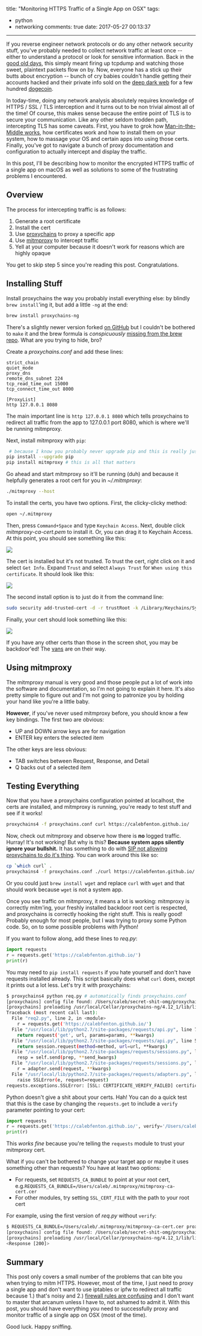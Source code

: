 title: "Monitoring HTTPS Traffic of a Single App on OSX"
tags:
  - python
  - networking
comments: true
date: 2017-05-27 00:13:37
---

If you reverse engineer network protocols or do any other network security stuff, you've probably needed to collect network traffic at least once -- either to understand a protocol or look for sensitive information. Back in the [good old days](https://en.wikipedia.org/wiki/Rosy_retrospection), this simply meant firing up tcpdump and watching those sweet, plaintext packets flow on by. Now, everyone has a stick up their butts about encryption -- bunch of cry babies couldn't handle getting their accounts hacked and their private info sold on the [deep dark web](https://www.4chan.org) for a few hundred [dogecoin](https://coinmarketcap.com/currencies/dogecoin/).

In today-time, doing any network analysis absolutely requires knowledge of HTTPS / SSL / TLS interception and it turns out to be non trivial almost all of the time! Of course, this makes sense because the entire point of TLS is to secure your communication. Like any other seldom trodden path, intercepting TLS has some caveats.  First, you have to grok how [Man-in-the-Middle works](https://security.stackexchange.com/questions/8145/does-https-prevent-man-in-the-middle-attacks-by-proxy-server), how certificates work and how to install them on your system, how to massage your OS and certain apps into using those certs. Finally, you've got to navigate a bunch of proxy documentation and configuration to actually intercept and display the traffic.

In this post, I'll be describing how to monitor the encrypted HTTPS traffic of a single app on macOS as well as solutions to some of the frustrating problems I encountered.
<!-- more -->

## Overview

The process for intercepting traffic is as follows:

1. Generate a root certificate
2. Install the cert
3. Use [proxychains](https://github.com/rofl0r/proxychains-ng) to proxy a specific app
4. Use [mitmproxy](https://mitmproxy.org/) to intercept traffic
5. Yell at your computer because it doesn't work for reasons which are highly opaque

You get to skip step 5 since you're reading this post. Congratulations.

## Installing Stuff

Install proxychains the way you probably install everything else: by blindly `brew install`'ing it, but add a little `-ng` at the end:

```bash
brew install proxychains-ng
```

There's a slightly newer version forked [on GitHub](https://github.com/haad/proxychains) but I couldn't be bothered to `make` it and the brew formula is _conspicuously_ [missing from the brew repo](https://gist.github.com/allenhuang/3792521#gistcomment-1367295). What are you trying to hide, bro?

Create a _proxychains.conf_ and add these lines:

```
strict_chain
quiet_mode
proxy_dns
remote_dns_subnet 224
tcp_read_time_out 15000
tcp_connect_time_out 8000

[ProxyList]
http 127.0.0.1 8080
```

The main important line is `http 127.0.0.1 8080` which tells proxychains to redirect all traffic from the app to 127.0.0.1 port 8080, which is where we'll be running mitmproxy.

Next, install mitmproxy with `pip`:

```bash
 # because I know you probably never upgrade pip and this is really just a test to see if you're paying attention and just copy / pasting everything
pip install --upgrade pip
pip install mitmproxy # this is all that matters
```

Go ahead and start mitmproxy so it'll be running (duh) and because it helpfully generates a root cert for you in _~/.mitmproxy_:

```bash
./mitmproxy --host
```

To install the certs, you have two options. First, the clicky-clicky method:

```bash
open ~/.mitmproxy
```

Then, press `Command+Space` and type `Keychain Access`. Next, double click _mitmproxy-ca-cert.pem_ to install it. Or, you can drag it to Keychain Access. At this point, you should see something like this:

![](/images/single-app-mitm-proxy/added_cert_untrusted.png)

The cert is installed but it's not trusted. To trust the cert, right click on it and select `Get Info`. Expand `Trust` and select `Always Trust` for `When using this certificate`. It should look like this:

![](/images/single-app-mitm-proxy/trust_info.png)

The second install option is to just do it from the command line:

```bash
sudo security add-trusted-cert -d -r trustRoot -k /Library/Keychains/System.keychain ~/.mitmproxy/mitmproxy-ca-cert.pem
```

Finally, your cert should look something like this:

![](/images/single-app-mitm-proxy/cert_installed_trusted.png)

If you have any other certs than those in the screen shot, you may be backdoor'ed! The [vans](https://cdn.arstechnica.net/wp-content/uploads/2013/11/party-van-640x215.jpg) are on their way.

## Using mitmproxy

The mitmproxy manual is very good and those people put a lot of work into the software and documentation, so I'm not going to explain it here. It's also pretty simple to figure out and I'm not going to patronize you by holding your hand like you're a little baby.

**However**, if you've never used mitmproxy before, you should know a few key bindings. The first two are obvious:

* UP and DOWN arrow keys are for navigation
* ENTER key enters the selected item

The other keys are less obvious:

* TAB switches between Request, Response, and Detail
* Q backs out of a selected item

## Testing Everything

Now that you have a proxychains configuration pointed at localhost, the certs are installed, and mitmproxy is running, you're ready to test stuff and see if it works!

```bash
proxychains4 -f proxychains.conf curl https://calebfenton.github.io/
```

Now, check out mitmproxy and observe how there is **no** logged traffic. Hurray! It's not working! But why is this? **Because system apps silently ignore your bullshit.** It has something to do with [SIP not allowing proxychains to do it's thing](https://github.com/rofl0r/proxychains-ng/issues/78). You can work around this like so:

```bash
cp `which curl` .
proxychains4 -f proxychains.conf ./curl https://calebfenton.github.io/
```

Or you could just `brew install wget` and replace `curl` with `wget` and that should work because `wget` is not a system app.

Once you see traffic on mitmproxy, it means a lot is working: mitmproxy is correctly mitm'ing, your freshly installed backdoor root cert is respected, and proxychains is correctly hooking the right stuff. This is really good! Probably enough for most people, but I was trying to proxy some Python code. So, on to some possible problems with Python!

If you want to follow along, add these lines to _req.py_:

```python
import requests
r = requests.get('https://calebfenton.github.io/')
print(r)
```

You may need to `pip install requests` if you hate yourself and don't have requests installed already. This script basically does what `curl` does, except it prints out a lot less. Let's try it with proxychains:

```bash
$ proxychains4 python req.py # automatically finds proxychains.conf
[proxychains] config file found: /Users/caleb/secret-shit-omg/proxychains.conf
[proxychains] preloading /usr/local/Cellar/proxychains-ng/4.12_1/lib/libproxychains4.dylib
Traceback (most recent call last):
  File "req2.py", line 2, in <module>
    r = requests.get('https://calebfenton.github.io/')
  File "/usr/local/lib/python2.7/site-packages/requests/api.py", line 71, in get
    return request('get', url, params=params, **kwargs)
  File "/usr/local/lib/python2.7/site-packages/requests/api.py", line 57, in request
    return session.request(method=method, url=url, **kwargs)
  File "/usr/local/lib/python2.7/site-packages/requests/sessions.py", line 475, in request
    resp = self.send(prep, **send_kwargs)
  File "/usr/local/lib/python2.7/site-packages/requests/sessions.py", line 585, in send
    r = adapter.send(request, **kwargs)
  File "/usr/local/lib/python2.7/site-packages/requests/adapters.py", line 477, in send
    raise SSLError(e, request=request)
requests.exceptions.SSLError: [SSL: CERTIFICATE_VERIFY_FAILED] certificate verify failed (_ssl.c:661)
```

Python doesn't give a shit about your certs. Hah! You can do a quick test that this is the case by changing the `requests.get` to include a `verify` parameter pointing to your cert:

```python
import requests
r = requests.get('https://calebfenton.github.io/', verify='/Users/caleb/.mitmproxy/mitmproxy-ca-cert.pem')
print(r)
```

This _works fine_ because you're telling the `requests` module  to trust your mitmproxy cert.

What if you can't be bothered to change your target app or maybe it uses something other than requests? You have at least two options:

* For requests, set `REQUESTS_CA_BUNDLE` to point at your root cert, e.g.`REQUESTS_CA_BUNDLE=/Users/caleb/.mitmproxy/mitmproxy-ca-cert.cer`
* For other modules, try setting `SSL_CERT_FILE` with the path to your root cert

For example, using the first version of _req.py_ without `verify`:

```bash
$ REQUESTS_CA_BUNDLE=/Users/caleb/.mitmproxy/mitmproxy-ca-cert.cer proxychains4 python req.py
[proxychains] config file found: /Users/caleb/secret-shit-omg/proxychains.conf
[proxychains] preloading /usr/local/Cellar/proxychains-ng/4.12_1/lib/libproxychains4.dylib
<Response [200]>
```

## Summary

This post only covers a small number of the problems that can bite you when trying to mitm HTTPS. However, most of the time, I just need to proxy a single app and don't want to use iptables or ipfw to redirect all traffic because 1.) that's noisy and 2.) [firewall rules are confusing](/images/single-app-mitm-proxy/man_iptables.png) and I don't want to master that arcanum unless I have to, not ashamed to admit it. With this post, you should have everything you need to successfully proxy and monitor traffic of a single app on OSX (most of the time).

Good luck. Happy sniffing.






